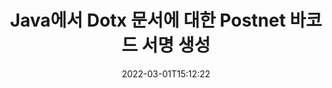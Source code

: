 ---
############################# Static ############################
layout: "auto-gen-signature"
date: 2022-03-01T15:12:22
draft: false
operation: Sign
signaturetype: Barcode
codetype: Postnet
fileformat: Dotx
productName: Java
lang: ko
productCode: java
otherformats: pdf doc docx docm dot dotm dotx odt ott rtf xls xlsx xlsm xlsb csv ods ots xltx xltm ppt pptx pps ppsx odp otp potx potm pptm ppsm png jpg bmp gif tiff svg webp wmf
breadcrumb: Put  Barcode signature on Dotx for Java

############################# Head ############################
head_title: "Java의 Postnet 바코드로 Dotx 문서에 전자 서명"
head_description: "Postnet Barcode Signature를 생성하고 몇 줄의 코드를 사용하여 Java를 사용하여 Dotx 문서에 넣습니다. 다양한 파일 형식에 서명하려면 GroupDocs 문서 서명 API를 사용하십시오."

############################# Header ############################
title: "Java에서 Dotx 문서에 대한 Postnet 바코드 서명 생성"
description: "Postnet 바코드로 Dotx 비즈니스 문서에 전자 서명하세요. 서명 옵션을 설정하는 몇 줄의 코드로 빠르고 쉽게 바코드 서명을 생성합니다."
bg_image: "https://cms.admin.containerize.com/templates/aspose/App_Themes/V3/images/bg/header1.png"
bg_overlay: false
button:
    enable: true

############################# SubMenu ############################
submenu:
    enable: true

    left:
        img_alt: "GroupDocs.Signature for Java"
        image: "https://cms.admin.containerize.com/templates/groupdocs/images/product-logos/90x90-noborder/groupdocs-signature-java.png"
        product: "GroupDocs.Signature"
        platform: "Java"



############################# About ############################
about:
    enable: true
    title: "GroupDocs.Signature for Java API 정보"
    content: |
        [GroupDocs.Signature for Java](https://products.groupdocs.com/signature/java/)은 UPCA, UPCE, EAN13, EAN14, Code39, Code39Extended, Code128, Codabar, Postnet, ISBN, ITF14와 같은 다양한 바코드 유형을 사용하는 디지털 문서 전자 서명에 널리 사용되는 API입니다. 그리고 많은 다른 사람들. 고객은 원하는 텍스트만 제공하는 바코드를 쉽게 생성하여 PDF, MS Word 문서, MS Excel 통합 문서, MS PowerPoint 프레젠테이션, Adobe Photoshop 파일 및 다양한 이미지 형식에 넣을 수 있습니다. 문서에 배치된 바코드는 업데이트, 검색, 확인, 삭제 또는 미리 볼 수 있습니다. 또한 바코드 사용자 정의가 지원됩니다.
    

############################# Steps ############################
steps:
    enable: true
    title_left: "Java에서 Barcode으로 Dotx에 서명하는 단계"
    content_left: |
        [GroupDocs.Signature for Java](https://products.groupdocs.com/signature/java/)은 Barcode 서명으로 Dotx 문서에 빠르고 쉽게 서명할 수 있는 기능을 제공합니다.
        
        * 경로 또는 메모리 스트림으로 서명해야 하는 Dotx 파일을 제공하는 Signature 클래스의 인스턴스 생성
        * SignOptions 클래스를 인스턴스화하고 필요한 모든 데이터를 설정합니다.
        * 출력 Dotx 파일 또는 메모리 스트림을 전달하는 Signature.Sign() 메서드를 호출합니다.

    title_right: "System Requirements"
    content_right: |
        GroupDocs.Signature for Java을(를) 사용한 문서 서명은 몇 가지 간단한 단계로 수행할 수 있습니다. 당사의 API는 모든 주요 플랫폼 및 운영 체제에서 지원됩니다. 아래 코드를 실행하기 전에 시스템에 다음 전제 조건이 설치되어 있는지 확인하십시오.

        * 운영 체제: Microsoft Windows, Linux, MacOS
        * 개발 환경: NetBeans, Intellij IDEA, Eclipse, etc.
        * Java runtime: J2SE 6.0 and above
        * [Maven](https://repository.groupdocs.com/webapp/#/artifacts/browse/tree/General/repo/com/groupdocs/groupdocs-signature)에서 최신 GroupDocs.Signature for Java 가져오기
         
    code: |
        ```java    
                
        // Set up input Dotx file
        String filePath = "input.dotx";
        // Set up output file
        String outputFilePath = "output.dotx";

        // Instantiate Signature for input file
        Signature signature = new Signature(filePath);

        // create barcode option with predefined barcode text
        BarcodeSignOptions options = new BarcodeSignOptions("John Smith");

        // setup Barcode encoding type
        options.setEncodeType(BarcodeTypes.Postnet);

        // set signature position
        options.setLeft(50);
        options.setTop(50);
        options.setWidth(200);
        options.setHeight(50);

        // sign Dotx document
        SignResult result = signature.sign(outputFilePath, options);

        ```

############################# Demos ############################
demos:
    enable: true
    title: "Barcode 라이브 데모로 Dotx 문서 서명"
    content: |
       지금 바로 [GroupDocs.Signature 앱](https://products.groupdocs.app/signature/family) 웹사이트에서 다양한 서명으로 Dotx 파일에 서명하세요. 무료 온라인 데모가 여러분을 기다리고 있습니다.

        
############################# About Formats ############################
about_formats:
    enable: true
    format:
        # format loop
        - icon: "fas fa-barcode"
          title: "About Postnet Barcode"
          content: |
            POSTNET(Postal Numeric Encoding Technique)은 우편 발송을 지원하기 위해 미국 우체국에서 사용하는 바코드 기호입니다.
          characterset: |
             숫자(0-9).
          textcapacity: |
             최대 11자입니다.
          image: |
             iVBORw0KGgoAAAANSUhEUgAAACcAAAAjCAYAAAAXMhMjAAAAAXNSR0IArs4c6QAAAARnQU1BAACxjwv8YQUAAAAJcEhZcwAADsMAAA7DAcdvqGQAAACeSURBVFhH7c7BCkMxEELR/P9Pp1LoRrCXpi4Cbw5kIRKZtS82x52a407Ncae+HrfWer8Pyr+i/3NcQv/nuIT+z3EJ/X/Ocf9mlxuhsXZ2uREaa2eXG6Gxdna5ERprZ5cbobF2drkRGmtnlxuhsXZ2uREaa2eXG6Gxdna5ERprZ5cbobF2drkRGmtnlxuhsXZ2ubnAHHdqjjt18XF7vwDevzbHqsQWPwAAAABJRU5ErkJggg==

          link: ""

############################# More Formats ############################
more_formats:
    enable: true
    title: "Java에 대해 지원되는 기타 Barcode 서명"
    content: |
        "다른 서명 유형으로 Dotx에 서명할 수도 있습니다. 아래 목록을 참조하십시오."
    format: 
           
       
back_to_top:
    enable: true
---